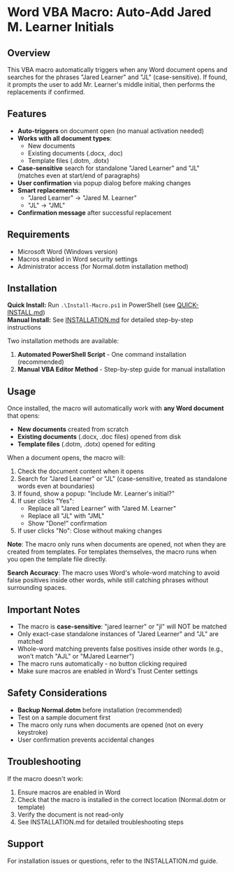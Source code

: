 # Word VBA Macro: Auto-Add Jared M. Learner Initials

## Overview

This VBA macro automatically triggers when any Word document opens and searches for the phrases "Jared Learner" and "JL" (case-sensitive). If found, it prompts the user to add Mr. Learner's middle initial, then performs the replacements if confirmed.

## Features

- **Auto-triggers** on document open (no manual activation needed)
- **Works with all document types**:
  - New documents
  - Existing documents (.docx, .doc)
  - Template files (.dotm, .dotx)
- **Case-sensitive** search for standalone "Jared Learner" and "JL" (matches even at start/end of paragraphs)
- **User confirmation** via popup dialog before making changes
- **Smart replacements**:
  - "Jared Learner" → "Jared M. Learner"
  - "JL" → "JML"
- **Confirmation message** after successful replacement

## Requirements

- Microsoft Word (Windows version)
- Macros enabled in Word security settings
- Administrator access (for Normal.dotm installation method)

## Installation

**Quick Install:** Run `.\Install-Macro.ps1` in PowerShell (see [QUICK-INSTALL.md](QUICK-INSTALL.md))  
**Manual Install:** See [INSTALLATION.md](INSTALLATION.md) for detailed step-by-step instructions

Two installation methods are available:
1. **Automated PowerShell Script** - One command installation (recommended)
2. **Manual VBA Editor Method** - Step-by-step guide for manual installation

## Usage

Once installed, the macro will automatically work with **any Word document** that opens:
- **New documents** created from scratch
- **Existing documents** (.docx, .doc files) opened from disk
- **Template files** (.dotm, .dotx) opened for editing

When a document opens, the macro will:
1. Check the document content when it opens
2. Search for "Jared Learner" or "JL" (case-sensitive, treated as standalone words even at boundaries)
3. If found, show a popup: "Include Mr. Learner's initial?"
4. If user clicks "Yes":
   - Replace all "Jared Learner" with "Jared M. Learner"
   - Replace all "JL" with "JML"
   - Show "Done!" confirmation
5. If user clicks "No": Close without making changes

**Note**: The macro only runs when documents are opened, not when they are created from templates. For templates themselves, the macro runs when you open the template file directly.

**Search Accuracy**: The macro uses Word's whole-word matching to avoid false positives inside other words, while still catching phrases without surrounding spaces.

## Important Notes

- The macro is **case-sensitive**: "jared learner" or "jl" will NOT be matched
- Only exact-case standalone instances of "Jared Learner" and "JL" are matched
- Whole-word matching prevents false positives inside other words (e.g., won't match "AJL" or "MJared Learner")
- The macro runs automatically - no button clicking required
- Make sure macros are enabled in Word's Trust Center settings

## Safety Considerations

- **Backup Normal.dotm** before installation (recommended)
- Test on a sample document first
- The macro only runs when documents are opened (not on every keystroke)
- User confirmation prevents accidental changes

## Troubleshooting

If the macro doesn't work:
1. Ensure macros are enabled in Word
2. Check that the macro is installed in the correct location (Normal.dotm or template)
3. Verify the document is not read-only
4. See INSTALLATION.md for detailed troubleshooting steps

## Support

For installation issues or questions, refer to the INSTALLATION.md guide.


